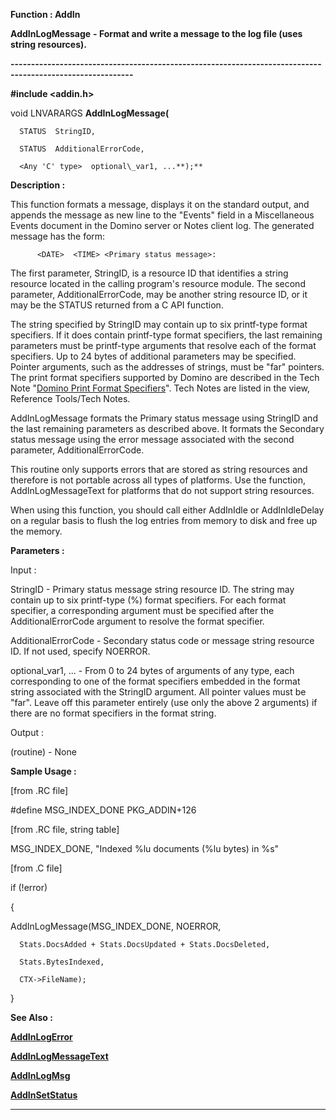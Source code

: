 




<!--
 /\* Font Definitions \*/
 @font-face
 {font-family:Courier;
 panose-1:2 7 4 9 2 2 5 2 4 4;}
@font-face
 {font-family:"Tms Rmn";
 panose-1:2 2 6 3 4 5 5 2 3 4;}
@font-face
 {font-family:Helv;
 panose-1:2 11 6 4 2 2 2 3 2 4;}
@font-face
 {font-family:"Cambria Math";
 panose-1:2 4 5 3 5 4 6 3 2 4;}
 /\* Style Definitions \*/
 p.MsoNormal, li.MsoNormal, div.MsoNormal
 {margin-top:0cm;
 margin-right:0cm;
 margin-bottom:8.0pt;
 margin-left:0cm;
 line-height:107%;
 font-size:11.0pt;
 font-family:"Calibri",sans-serif;}
.MsoChpDefault
 {font-size:11.0pt;}
.MsoPapDefault
 {margin-bottom:8.0pt;
 line-height:107%;}
 /\* Page Definitions \*/
 @page WordSection1
 {size:612.0pt 792.0pt;
 margin:72.0pt 72.0pt 72.0pt 72.0pt;}
div.WordSection1
 {page:WordSection1;}
-->




 


**Function : AddIn**



**AddInLogMessage** **- Format
and write a message to the log file (uses string resources).**


**----------------------------------------------------------------------------------------------------------**



**#include <addin.h>**



void
LNVARARGS **AddInLogMessage(**  

      STATUS  StringID,  

      STATUS  AdditionalErrorCode,  

      <Any 'C' type>  optional\_var1, ...**);**



**Description :**



This
function formats a message, displays it on the standard output, and appends the
message as new line to the "Events" field in a Miscellaneous Events
document in the Domino server or Notes client log.  The generated message has
the form:  

   

          <DATE>  <TIME> <Primary status message>:
<Secondary status message>  

  

The first parameter, StringID, is a resource ID that identifies a string
resource located in the calling program's resource module.   The second
parameter, AdditionalErrorCode, may be another string resource ID, or it may be
the STATUS returned from a C API function.  

  

The string specified by StringID may contain up to six printf-type format
specifiers. If it does contain printf-type format specifiers, the last
remaining parameters must be printf-type arguments that resolve each of the
format specifiers.  Up to 24 bytes of additional parameters may be specified. 
Pointer arguments, such as the addresses of strings, must be "far"
pointers.  The print format specifiers supported by Domino are described in the
Tech Note "[Domino Print Format Specifiers](notes:///8525872100478C66/61FD4E9848264AD28525620B006BA8BD/85255D56004D3F6385255B3D007AC76B)".  Tech
Notes are listed in the view, Reference Tools/Tech Notes.  

  

AddInLogMessage formats the Primary status message using StringID and the last
remaining parameters as described above.  It formats the Secondary status
message using the error message associated with the second parameter,
AdditionalErrorCode.    

  

This routine only supports errors that are stored as string resources and
therefore is not portable across all types of platforms.  Use the function,
AddInLogMessageText for platforms that do not support string resources.


 


When using
this function, you should call either AddInIdle or AddInIdleDelay on a regular
basis to flush the log entries from memory to disk and free up the memory.


 


**Parameters :**



Input :  

StringID  -  Primary status message string resource ID. The string may contain
up to six printf-type (%) format specifiers. For each format specifier, a
corresponding argument must be specified after the AdditionalErrorCode argument
to resolve the format specifier.  

  

AdditionalErrorCode  -  Secondary status code or message string resource ID. 
If not used, specify NOERROR.  

  

optional\_var1, ...  -  From 0 to 24 bytes of arguments of any type, each
corresponding to one of the format specifiers embedded in the format string
associated with the StringID argument.  All pointer values must be
"far".  Leave off this parameter entirely (use only the above 2
arguments) if there are no format specifiers in the format string.  

  




Output :  

(routine)  -  None  

  

  




 **Sample Usage :**


[from .RC file]  

#define MSG\_INDEX\_DONE    PKG\_ADDIN+126  

  

[from .RC file, string table]  

  

MSG\_INDEX\_DONE, "Indexed %lu documents (%lu bytes) in %s"  

  

  

[from .C file]  

if (!error)  

{  

  

     

AddInLogMessage(MSG\_INDEX\_DONE, NOERROR,  

      Stats.DocsAdded + Stats.DocsUpdated + Stats.DocsDeleted,  

      Stats.BytesIndexed,  

      CTX->FileName);  

}


 **See Also :**


**[AddInLogError](AddInLogError.md)**


**[AddInLogMessageText](AddInLogMessageText.md)**


**[AddInLogMsg](AddInLogMsg.md)**


**[AddInSetStatus](AddInSetStatus.md)**



----------------------------------------------------------------------------------------------------------


 





